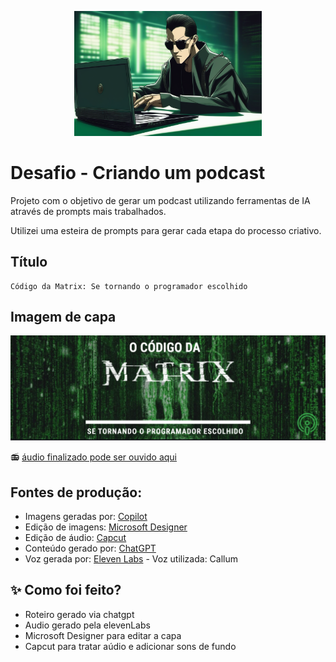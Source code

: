 <p align="center">
<img 
    src="./assets/personagem_capa.png"
    width="300"
/>
</p>

# Desafio - Criando um podcast
Projeto com o objetivo de gerar um podcast utilizando ferramentas de IA através de prompts mais trabalhados.

Utilizei uma esteira de prompts para gerar cada etapa do processo criativo.

## Título
    Código da Matrix: Se tornando o programador escolhido

## Imagem de capa
![alt text](./assets/capa.png "Capa do podcast")

📻 [áudio finalizado pode ser ouvido aqui](./output/podcast_codigo%20da%20matrix.mp3)

## Fontes de produção:

* Imagens geradas por: [Copilot](https://copilot.microsoft.com/)
* Edição de imagens: [Microsoft Designer](https://designer.microsoft.com/)
* Edição de áudio: [Capcut](https://www.capcut.com/)
* Conteúdo gerado por: [ChatGPT](https://chatgpt.com/)
* Voz gerada por: [Eleven Labs](https://elevenlabs.io) - Voz utilizada: Callum

## ✨ Como foi feito?

- Roteiro gerado via chatgpt
- Audio gerado pela elevenLabs
- Microsoft Designer para editar a capa
- Capcut para tratar aúdio e adicionar sons de fundo